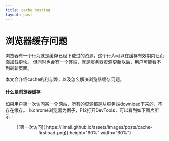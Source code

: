 ```yaml
---
title: cache busting
layout: post
---
```


# 浏览器缓存问题

浏览器有一个行为就是缓存已经下载过的资源，这个行为可以在缓存有效期内让页面加载更快。
但同时也会有一个弊端，就是服务器资源更新以后，用户可能看不到最新页面。


本文会介绍cache的利与弊，以及怎么解决浏览器缓存问题。

#### 什么是浏览器缓存

如果用户第一次访问某一个网站，所有的资源都是从服务端download下来的，不存在缓存。
以chrome浏览器为例子，F12打开DevTools，可以看到如下图片所示：</br>

<div align=center>
![第一次访问]( https://limeii.github.io/assets/images/posts/cache-firstload.png){:height="60%" width="60%"}
</div>




                        